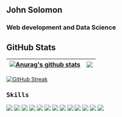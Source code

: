 ## John Solomon 

### Web development and Data Science 

## GitHub Stats <!-- <p align=left> <img src=https://komarev.com/ghpvc/?username=Cradoe alt=Cradoe /> </p> --> 

| <a href="https://github.com/JolomonSon/github-readme-stats"><img align="center" src="https://github-readme-stats.vercel.app/api?username=JolomonSon&show_icons=true&include_all_commits=true&theme=aura&hide_border=true" alt="Anurag's github stats" /></a> | <a href="https://github.com/JolomonSon/github-readme-stats"><img align="center" src="https://github-readme-stats.vercel.app/api/top-langs/?username=JolomonSon&layout=compact&theme=aura&hide_border=true" /></a> |
| ------------- | ------------- | 

[![GitHub Streak](http://github-readme-streak-stats.herokuapp.com?user=jolomonson&theme=tokyonight&date_format=M%20j%5B%2C%20Y%5D)](https://git.io/streak-stats) 

### <samp>Skills </samp> 
<img src="https://img.shields.io/badge/html5%20-%23E34F26.svg?&style=for-the-badge&logo=html5&logoColor=white"/> <img src="https://img.shields.io/badge/css3%20-%231572B6.svg?&style=for-the-badge&logo=css3&logoColor=white"/> <img src="https://img.shields.io/badge/javascript%20-%23323330.svg?&style=for-the-badge&logo=javascript&logoColor=%23F7DF1E"/> <img src="https://img.shields.io/badge/bootstrap%20-%23563D7C.svg?&style=for-the-badge&logo=bootstrap&logoColor=white"/> <img src="https://img.shields.io/badge/ReactJs%20-%231572B6.svg?&style=for-the-badge&logo=react&logoColor=white"/> <img src="https://img.shields.io/badge/python%20-%2314354C.svg?&style=for-the-badge&logo=python&logoColor=white"/> <img src="https://img.shields.io/badge/django%20-%23092E20.svg?&style=for-the-badge&logo=django&logoColor=white"/> <img src="https://img.shields.io/badge/git%20-%23F05033.svg?&style=for-the-badge&logo=git&logoColor=white"/> <img src="https://img.shields.io/badge/heroku%20-%23430098.svg?&style=for-the-badge&logo=heroku&logoColor=white"/> <img src ="https://img.shields.io/badge/sqlite-%2307405e.svg?&style=for-the-badge&logo=sqlite&logoColor=white"/> <img src ="https://img.shields.io/badge/mysql-%2307407e.svg?&style=for-the-badge&logo=mysql&logoColor=white"/> <img src ="https://img.shields.io/badge/opencv-%233152C7.svg?&style=for-the-badge&logo=opencv&logoColor=white"/> <img src ="https://img.shields.io/badge/tensorflow-%2314355D.svg?&style=for-the-badge&logo=tensorflow&logoColor=white"/>
